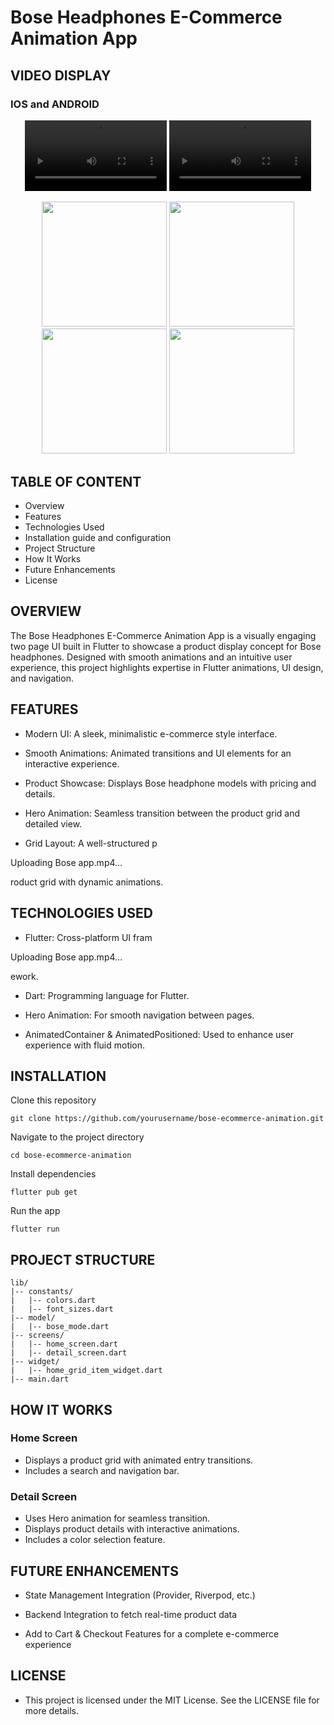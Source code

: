 # Bose Headphones E-Commerce Animation App

## VIDEO DISPLAY
### IOS and ANDROID
<p align="center">
  <video width="45%" src="https://github.com/user-attachments/assets/18b9284d-22d9-4c38-b878-22da8bfe7034" controls></video>
  <video width="45%" src="https://github.com/user-attachments/assets/ac054540-6e3f-411d-874f-8718e3dc5b29" controls></video>
</p>

<p align="center">
  <img src="https://github.com/user-attachments/assets/0c135453-ab9c-4f9a-86c4-684d6ecc3286" width="200"/>
  <img src="https://github.com/user-attachments/assets/f6e282cf-0139-4c7c-9881-d5dcc120de93" width="200"/>
  <img src="https://github.com/user-attachments/assets/92776cc5-9255-43ed-8327-e1bae2d037f5" width="200"/>
  <img src="https://github.com/user-attachments/assets/06e760aa-4ad2-4e03-b24b-7548090335e1" width="200"/>
</p>

## TABLE OF CONTENT
- Overview
- Features
- Technologies Used
- Installation guide and configuration
- Project Structure
- How It Works
- Future Enhancements
- License

## OVERVIEW
The Bose Headphones E-Commerce Animation App is a visually engaging two page UI built in Flutter to showcase a product display concept for Bose headphones. Designed with smooth animations and an intuitive user experience, this project highlights expertise in Flutter animations, UI design, and navigation.

## FEATURES
- Modern UI: A sleek, minimalistic e-commerce style interface.

- Smooth Animations: Animated transitions and UI elements for an interactive experience.

- Product Showcase: Displays Bose headphone models with pricing and details.

- Hero Animation: Seamless transition between the product grid and detailed view.

- Grid Layout: A well-structured p

Uploading Bose app.mp4…

roduct grid with dynamic animations.

## TECHNOLOGIES USED
- Flutter: Cross-platform UI fram

Uploading Bose app.mp4…

ework.

- Dart: Programming language for Flutter.

- Hero Animation: For smooth navigation between pages.

- AnimatedContainer & AnimatedPositioned: Used to enhance user experience with fluid motion.

## INSTALLATION
Clone this repository
```
git clone https://github.com/yourusername/bose-ecommerce-animation.git
```

Navigate to the project directory
```
cd bose-ecommerce-animation
```

Install dependencies
```
flutter pub get
```

Run the app
```
flutter run
```

## PROJECT STRUCTURE
```
lib/
|-- constants/
|   |-- colors.dart
|   |-- font_sizes.dart
|-- model/
|   |-- bose_mode.dart
|-- screens/
|   |-- home_screen.dart
|   |-- detail_screen.dart
|-- widget/
|   |-- home_grid_item_widget.dart
|-- main.dart
```

## HOW IT WORKS
### Home Screen
- Displays a product grid with animated entry transitions.
- Includes a search and navigation bar.

### Detail Screen
- Uses Hero animation for seamless transition.
- Displays product details with interactive animations.
- Includes a color selection feature.

## FUTURE ENHANCEMENTS
- State Management Integration (Provider, Riverpod, etc.)

- Backend Integration to fetch real-time product data

- Add to Cart & Checkout Features for a complete e-commerce experience

## LICENSE
- This project is licensed under the MIT License. See the LICENSE file for more details.
